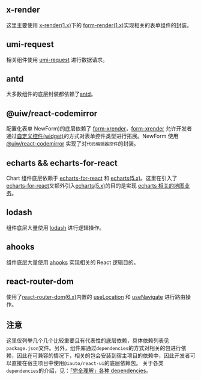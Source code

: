 ## x-render

这里主要使用 [x-render(1.x)](https://x-render.oschina.io/)下的 [form-render(1.x)](https://xrender.fun/form-render)实现相关的表单组件的封装。

## umi-request

相关组件使用 [umi-request](https://github.com/umijs/umi-request) 进行数据请求。

## antd

大多数组件的底层封装都依赖了[antd](https://4x.ant.design/components/overview-cn/)。

## @uiw/react-codemirror

配置化表单 NewForm)的底层依赖了 [form-xrender](https://xrender.fun/form-render)，[form-xrender](https://xrender.fun/form-render) 允许开发者通过[自定义控件(widget)](https://x-render.oschina.io/form-render/advanced/widget)的方式对表单控件类型进行拓展。NewForm 使用 [@uiw/react-codemirror](https://github.com/uiwjs/react-codemirror) 实现了对`代码编辑器控件`的封装。

## echarts && echarts-for-react

Chart 组件底层依赖于 [echarts-for-react](https://github.com/hustcc/echarts-for-react) 和 [echarts(5.x)](https://echarts.apache.org/zh/index.html)。这里在引入了 [echarts-for-react](https://github.com/hustcc/echarts-for-react)又额外引入[echarts(5.x)](https://echarts.apache.org/zh/index.html)的目的是实现 [echarts 相关的地图业务](https://echarts.apache.org/examples/zh/index.html#chart-type-map)。

## lodash

组件底层大量使用 [lodash](https://www.lodashjs.com/) 进行逻辑操作。

## ahooks

组件底层大量使用 [ahooks](https://ahooks.js.org/zh-CN) 实现相关的 React 逻辑目的。

## react-router-dom

使用了[react-router-dom(6.x)](https://reactrouter.com/en/main)内置的 [useLocation](https://reactrouter.com/en/main/hooks/use-location) 和 [useNavigate](https://reactrouter.com/en/main/hooks/use-navigate) 进行路由操作。

## 注意

这里仅列举几个几个比较重要且有代表性的底层依赖，具体依赖列表见`package.json`文件。另外，组件库通过`dependencies`的方式对相关的包进行依赖，因此在可兼容的情况下，相关的包会安装到宿主项目的依赖中，因此开发者可以直接在宿主项目中使用`@iauto/react-ui`的底层依赖包。
关于各类`dependencies`的介绍，见：[「完全理解」各种 dependencies](https://zhuanlan.zhihu.com/p/390218026)。
